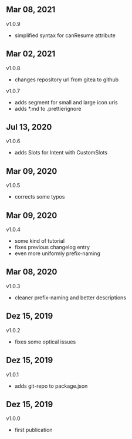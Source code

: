 ## Mar 08, 2021
v1.0.9
- simplified syntax for canResume attribute

## Mar 02, 2021
v1.0.8
- changes repository url from gitea to github

v1.0.7
- adds segment for small and large icon uris
- adds *.md to .prettierignore

## Jul 13, 2020
v1.0.6
- adds Slots for Intent with CustomSlots

## Mar 09, 2020
v1.0.5
- corrects some typos

## Mar 09, 2020
v1.0.4
- some kind of tutorial
- fixes previous changelog entry
- even more uniformly prefix-naming

## Mar 08, 2020
v1.0.3
- cleaner prefix-naming and better descriptions

## Dez 15, 2019
v1.0.2
- fixes some optical issues

## Dez 15, 2019
v1.0.1
- adds git-repo to package.json

## Dez 15, 2019
v1.0.0
- first publication